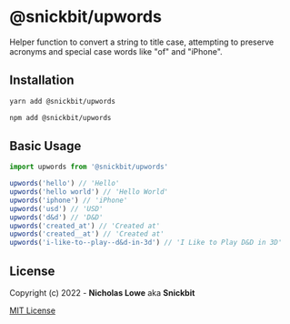 # @snickbit/upwords

<!--START_SECTION:readmes-description-->

Helper function to convert a string to title case, attempting to preserve acronyms and special case words like "of" and "iPhone".

<!--END_SECTION:readmes-description-->

## Installation

```bash
yarn add @snickbit/upwords
```

```bash
npm add @snickbit/upwords
```

## Basic Usage

```js
import upwords from '@snickbit/upwords'

upwords('hello') // 'Hello'
upwords('hello world') // 'Hello World'
upwords('iphone') // 'iPhone'
upwords('usd') // 'USD'
upwords('d&d') // 'D&D'
upwords('created_at') // 'Created at'
upwords('created__at') // 'Created at'
upwords('i-like-to--play--d&d-in-3d') // 'I Like to Play D&D in 3D'
```

## License

Copyright (c) 2022 - **Nicholas Lowe** aka **Snickbit**

[MIT License](https://github.com/snickbit/snickbit.js/blob/main/LICENSE)
